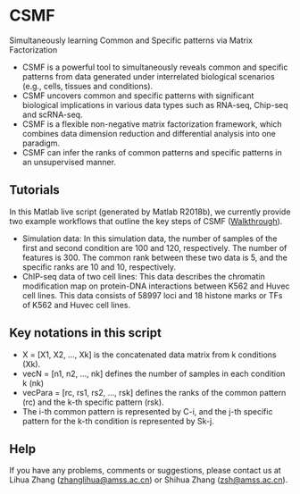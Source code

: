 # CSMF
Simultaneously learning Common and Specific patterns via Matrix Factorization
- CSMF is a powerful tool to simultaneously reveals common and specific patterns from data generated under interrelated biological scenarios (e.g., cells, tissues and conditions). 
- CSMF uncovers common and specific patterns with significant biological implications in various data types such as RNA-seq, Chip-seq and scRNA-seq. 
- CSMF is a flexible non-negative matrix factorization framework, which combines data dimension reduction and differential analysis into one paradigm. 
- CSMF can infer the ranks of common patterns and specific patterns in an unsupervised manner. 
## Tutorials
In this Matlab live script (generated by Matlab R2018b), we currently provide two example workflows that outline the key steps of CSMF ([Walkthrough](https://github.com/amsszlh/CSMF/blob/master/Examples/CSMF_tutorials.pdf)). 
- Simulation data: In this simulation data, the number of samples of the first and second condition are 100 and 120, respectively. The number of features is 300. The common rank between these two data is 5, and the specific ranks are 10 and 10, respectively. 
- ChIP-seq data of two cell lines: This data describes the chromatin modification map on protein-DNA interactions between K562 and Huvec cell lines. This data consists of 58997 loci and 18 histone marks or TFs of K562 and Huvec cell lines.
## Key notations in this script
- X = [X1, X2, ..., Xk] is the concatenated data matrix from k conditions (Xk). 
- vecN = [n1, n2, ..., nk] defines the number of samples in each condition k (nk)
- vecPara = [rc, rs1, rs2, ..., rsk] defines the ranks of the common pattern (rc) and the k-th specific pattern (rsk).  
- The i-th common pattern is represented by C-i, and the j-th specific pattern for the k-th condition is represented by Sk-j.
## Help
If you have any problems, comments or suggestions, please contact us at Lihua Zhang (zhanglihua@amss.ac.cn) or Shihua Zhang (zsh@amss.ac.cn).

